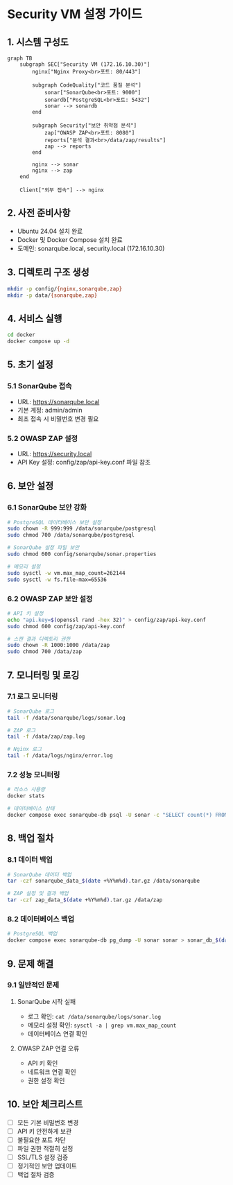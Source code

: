 # Security VM 설정 가이드

## 1. 시스템 구성도
```mermaid
graph TB
    subgraph SEC["Security VM (172.16.10.30)"]
        nginx["Nginx Proxy<br>포트: 80/443"]
        
        subgraph CodeQuality["코드 품질 분석"]
            sonar["SonarQube<br>포트: 9000"]
            sonardb["PostgreSQL<br>포트: 5432"]
            sonar --> sonardb
        end

        subgraph Security["보안 취약점 분석"]
            zap["OWASP ZAP<br>포트: 8080"]
            reports["분석 결과<br>/data/zap/results"]
            zap --> reports
        end

        nginx --> sonar
        nginx --> zap
    end

    Client["외부 접속"] --> nginx
```

## 2. 사전 준비사항
- Ubuntu 24.04 설치 완료
- Docker 및 Docker Compose 설치 완료
- 도메인: sonarqube.local, security.local (172.16.10.30)

## 3. 디렉토리 구조 생성
```bash
mkdir -p config/{nginx,sonarqube,zap}
mkdir -p data/{sonarqube,zap}
```

## 4. 서비스 실행
```bash
cd docker
docker compose up -d
```

## 5. 초기 설정
### 5.1 SonarQube 접속
- URL: https://sonarqube.local
- 기본 계정: admin/admin
- 최초 접속 시 비밀번호 변경 필요

### 5.2 OWASP ZAP 설정
- URL: https://security.local
- API Key 설정: config/zap/api-key.conf 파일 참조

## 6. 보안 설정

### 6.1 SonarQube 보안 강화
```bash
# PostgreSQL 데이터베이스 보안 설정
sudo chown -R 999:999 /data/sonarqube/postgresql
sudo chmod 700 /data/sonarqube/postgresql

# SonarQube 설정 파일 보안
sudo chmod 600 config/sonarqube/sonar.properties

# 메모리 설정
sudo sysctl -w vm.max_map_count=262144
sudo sysctl -w fs.file-max=65536
```

### 6.2 OWASP ZAP 보안 설정
```bash
# API 키 설정
echo "api.key=$(openssl rand -hex 32)" > config/zap/api-key.conf
sudo chmod 600 config/zap/api-key.conf

# 스캔 결과 디렉토리 권한
sudo chown -R 1000:1000 /data/zap
sudo chmod 700 /data/zap
```

## 7. 모니터링 및 로깅

### 7.1 로그 모니터링
```bash
# SonarQube 로그
tail -f /data/sonarqube/logs/sonar.log

# ZAP 로그
tail -f /data/zap/zap.log

# Nginx 로그
tail -f /data/logs/nginx/error.log
```

### 7.2 성능 모니터링
```bash
# 리소스 사용량
docker stats

# 데이터베이스 상태
docker compose exec sonarqube-db psql -U sonar -c "SELECT count(*) FROM pg_stat_activity;"
```

## 8. 백업 절차

### 8.1 데이터 백업
```bash
# SonarQube 데이터 백업
tar -czf sonarqube_data_$(date +%Y%m%d).tar.gz /data/sonarqube

# ZAP 설정 및 결과 백업
tar -czf zap_data_$(date +%Y%m%d).tar.gz /data/zap
```

### 8.2 데이터베이스 백업
```bash
# PostgreSQL 백업
docker compose exec sonarqube-db pg_dump -U sonar sonar > sonar_db_$(date +%Y%m%d).sql
```

## 9. 문제 해결

### 9.1 일반적인 문제
1. SonarQube 시작 실패
   - 로그 확인: `cat /data/sonarqube/logs/sonar.log`
   - 메모리 설정 확인: `sysctl -a | grep vm.max_map_count`
   - 데이터베이스 연결 확인

2. OWASP ZAP 연결 오류
   - API 키 확인
   - 네트워크 연결 확인
   - 권한 설정 확인

## 10. 보안 체크리스트
- [ ] 모든 기본 비밀번호 변경
- [ ] API 키 안전하게 보관
- [ ] 불필요한 포트 차단
- [ ] 파일 권한 적절히 설정
- [ ] SSL/TLS 설정 검증
- [ ] 정기적인 보안 업데이트
- [ ] 백업 절차 검증
